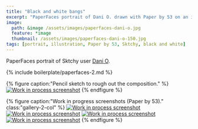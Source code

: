 ```yaml
---
title: "Black and white bangs"
excerpt: "PaperFaces portrait of Dani O. drawn with Paper by 53 on an iPad."
image: 
  path: &image /assets/images/paperfaces-dani-o.jpg 
  feature: *image
  thumbnail: /assets/images/paperfaces-dani-o-150.jpg
tags: [portrait, illustration, Paper by 53, Sktchy, black and white]
---
```


PaperFaces portrait of Sktchy user [Dani O](http://sktchy.com/BVa6DC).

{% include boilerplate/paperfaces-2.md %}

{% figure caption:"Pencil sketch to rough out the composition." %}
[![Work in process screenshot](/assets/images/paperfaces-dani-o-process-1-750.jpg)](/assets/images/paperfaces-dani-o-process-1-lg.jpg)
{% endfigure %}

{% figure caption:"Work in progress screenshots (Paper by 53)." class:"gallery-2-col" %}
[![Work in process screenshot](/assets/images/paperfaces-dani-o-process-2-600.jpg)](/assets/images/paperfaces-dani-o-process-2-lg.jpg)
[![Work in process screenshot](/assets/images/paperfaces-dani-o-process-3-600.jpg)](/assets/images/paperfaces-dani-o-process-3-lg.jpg)
[![Work in process screenshot](/assets/images/paperfaces-dani-o-process-4-600.jpg)](/assets/images/paperfaces-dani-o-process-4-lg.jpg)
[![Work in process screenshot](/assets/images/paperfaces-dani-o-process-5-600.jpg)](/assets/images/paperfaces-dani-o-process-5-lg.jpg)
{% endfigure %}
